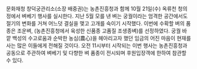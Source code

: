 문화재청 창덕궁관리소(소장 배중권)는 농촌진흥청과 함께 10월 21일(수) 옥류천 청의정에서 벼베기 행사를 실시한다. 지난 5월 모를 낸 벼는 궁궐이라는 엄격한 공간에서도 절기의 변화를 거쳐 어느덧 결실을 맺고 고개를 숙이기 시작했다. 이번에 수확할 벼의 품종은 조운벼, (농촌진흥청에서 육성한 신품종 고품질 조생종벼)를 선정하였다. 궁궐 바깥 백성의 수고로움과 순박한 농심(農心)을 헤아리고자 했던 임금의 어진 마음이 현재를 사는 많은 이들에게 전해질 것이다. 오전 11시부터 시작되는 이번 행사는 농촌진흥청과 공동으로 주관하여 벼베기 및 다향한 벼 품종이 전시되며 후원입장객에 한하여 참관할 수 있다.